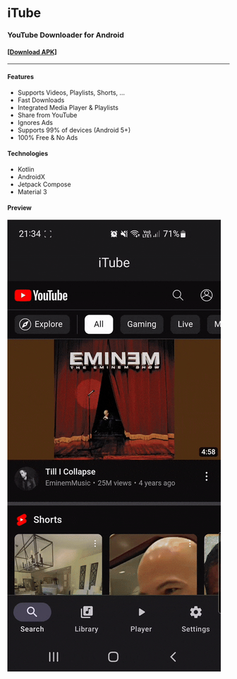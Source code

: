 # iTube

### YouTube Downloader for Android

#### [\[Download APK\]](https://github.com/nh7dev/iTube/releases)

---

#### Features

- Supports Videos, Playlists, Shorts, ...
- Fast Downloads
- Integrated Media Player & Playlists
- Share from YouTube
- Ignores Ads
- Supports 99% of devices (Android 5+)
- 100% Free & No Ads

#### Technologies

- Kotlin
- AndroidX
- Jetpack Compose
- Material 3

#### Preview

![App Preview GIF](preview.gif)